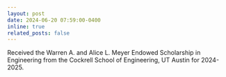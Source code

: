 ```yaml
---
layout: post
date: 2024-06-20 07:59:00-0400
inline: true
related_posts: false
---
```


Received the Warren A. and Alice L. Meyer Endowed Scholarship in Engineering from the Cockrell School of Engineering, UT Austin for 2024-2025.


